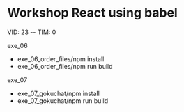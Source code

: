# Workshop React using babel

VID: 23 -- TIM: 0

exe_06
- exe_06_order_files/npm install
- exe_06_order_files/npm run build

exe_07
- exe_07_gokuchat/npm install
- exe_07_gokuchat/npm run build

